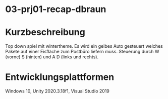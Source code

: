# 03-prj01-recap-dbraun
# Kurzbeschreibung
Top down spiel mit wintertheme. Es wird ein gelbes Auto gesteuert welches Pakete auf einer Eisfläche zum Postbüro liefern muss. Steuerung durch W (vorne) S (hinten) und A D (links und rechts).

# Entwicklungsplattformen
Windows 10, Unity 2020.3.18f1, Visual Studio 2019
